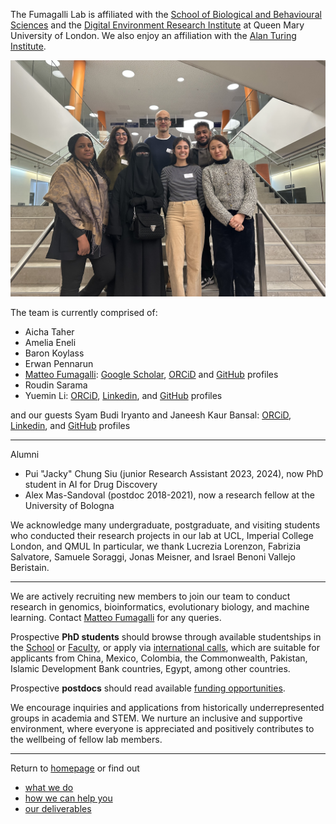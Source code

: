 
The Fumagalli Lab is affiliated with the [School of Biological and Behavioural Sciences](https://www.qmul.ac.uk/sbbs/) and the [Digital Environment Research Institute](https://www.qmul.ac.uk/deri/) at Queen Mary University of London. We also enjoy an affiliation with the [Alan Turing Institute](https://www.turing.ac.uk).

![](assets/Sheffield.jpeg)

The team is currently comprised of:
- Aicha Taher
- Amelia Eneli
- Baron Koylass
- Erwan Pennarun
- [Matteo Fumagalli](https://www.qmul.ac.uk/sbbs/staff/matteo-fumagalli.html): [Google Scholar](https://scholar.google.co.uk/citations?user=rQhiTmYAAAAJ&hl=en), [ORCiD](https://orcid.org/0000-0002-4084-2953) and [GitHub](https://github.com/mfumagalli/) profiles
- Roudin Sarama
- Yuemin Li: [ORCiD](https://orcid.org/my-orcid?orcid=0000-0001-6550-8786), [Linkedin](https://www.linkedin.com/in/yuemin-li-057a841a2/), and [GitHub](https://github.com/li-yuemin) profiles

and our guests Syam Budi Iryanto and Janeesh Kaur Bansal: [ORCiD](https://orcid.org/0000-0002-1974-9738), [Linkedin](https://uk.linkedin.com/in/janeesh-kaur-bansal), and [GitHub](https://github.com/JaneeshBansal) profiles


---------------------

Alumni
- Pui "Jacky" Chung Siu (junior Research Assistant 2023, 2024), now PhD student in AI for Drug Discovery
- Alex Mas-Sandoval (postdoc 2018-2021), now a research fellow  at the University of Bologna

We acknowledge many undergraduate, postgraduate, and visiting students who conducted their research projects in our lab at UCL, Imperial College London, and QMUL
In particular, we thank Lucrezia Lorenzon, Fabrizia Salvatore, Samuele Soraggi, Jonas Meisner, and Israel Benoni Vallejo Beristain.

------------------------------------------------------

We are actively recruiting new members to join our team to conduct research in genomics, bioinformatics, evolutionary biology, and machine learning. 
Contact [Matteo Fumagalli](https://www.qmul.ac.uk/sbbs/staff/matteo-fumagalli.html) for any queries. 

Prospective __PhD students__ should browse through available studentships in the [School](https://www.qmul.ac.uk/sbbs/postgraduate/phd-programmes/postgraduate-research-studentships/) or [Faculty](https://www.seresearch.qmul.ac.uk/phdstudents/), or apply via [international calls](https://www.qmul.ac.uk/sbbs/postgraduate/phd-programmes/fees-funding/), which are suitable for applicants from China, Mexico, Colombia, the Commonwealth, Pakistan, Islamic Development Bank countries, Egypt, among other countries.

Prospective __postdocs__ should read available [funding opportunities](https://www.qmul.ac.uk/sbbs/research/postdoctoral_fellowships/).

We encourage inquiries and applications from historically underrepresented groups in academia and STEM.
We nurture an inclusive and supportive environment, where everyone is appreciated and positively contributes to the wellbeing of fellow lab members.

------------------------------------------

Return to [homepage](https://mfumagalli.github.io) or find out
- [what we do](https://mfumagalli.github.io/what-we-do) 
- [how we can help you](https://mfumagalli.github.io/how-we-can-help-you)
- [our deliverables](https://mfumagalli.github.io/blog)



